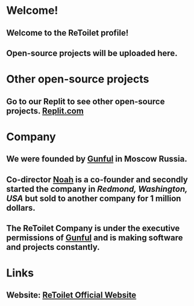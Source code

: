 # Welcome!
## Welcome to the ReToilet profile!
## Open-source projects will be uploaded here.

# Other open-source projects
## Go to our Replit to see other open-source projects. [Replit.com](http://replit.com/@ReToilet)

# Company
## We were founded by [Gunful](http://gunful.github.io) in Moscow Russia.
## Co-director [Noah](http://github.com/@noahatzerber) is a co-founder and secondly started the company in ***Redmond, Washington, USA*** but sold to another company for 1 million dollars.
## The ReToilet Company is under the executive permissions of [Gunful](http://gunful.github.io) and is making software and projects constantly.

# Links
## Website: [ReToilet Official Website](http://retoilet.github.io)
